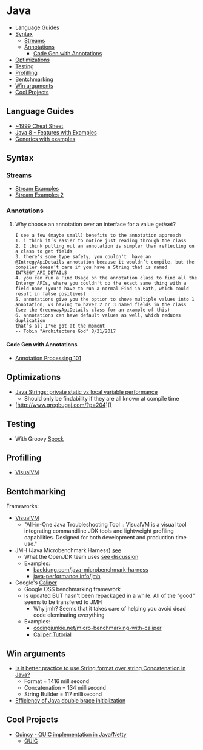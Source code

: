 # Java

<!-- TOC depthFrom:2 -->

- [Language Guides](#language-guides)
- [Syntax](#syntax)
    - [Streams](#streams)
    - [Annotations](#annotations)
        - [Code Gen with Annotations](#code-gen-with-annotations)
- [Optimizations](#optimizations)
- [Testing](#testing)
- [Profilling](#profilling)
- [Bentchmarking](#bentchmarking)
- [Win arguments](#win-arguments)
- [Cool Projects](#cool-projects)

<!-- /TOC -->

## Language Guides

- [~1999 Cheat Sheet](http://www.digilife.be/quickreferences/QRC/JAVA%20Programming%20Guide%20-%20Quick%20Reference.pdf)
- [Java 8 - Features with Examples](http://www.journaldev.com/2389/java-8-features-with-examples)
- [Generics with examples](http://www.journaldev.com/1663/java-generics-example-method-class-interface)

## Syntax

### Streams

- [Stream Examples](http://winterbe.com/posts/2014/07/31/java8-stream-tutorial-examples/)
- [Stream Examples 2](https://zeroturnaround.com/rebellabs/java-8-explained-applying-lambdas-to-java-collections/)

### Annotations

1. Why choose an annotation over an interface for a value get/set?
    ```
    I see a few (maybe small) benefits to the annotation approach
    1. i think it’s easier to notice just reading through the class
    2. I think pulling out an annotation is simpler than reflecting on a class to get fields
    3. there's some type safety, you couldn't  have an @IntregyApiDetails annotation because it wouldn’t compile, but the compiler doesn’t care if you have a String that is named INTREGY_API_DETAILS
    4. you can run a Find Usage on the annotation class to find all the Intergy APIs, where you couldn't do the exact same thing with a field name (you'd have to run a normal Find in Path, which could result in false positives)
    5. annotations give you the option to shove multiple values into 1 annotation, vs having to haver 2 or 3 named fields in the class (see the GreenwayApiDetails class for an example of this)
    6. annotations can have default values as well, which reduces duplication
    that’s all I've got at the moment
    -- Tobin "Architecture God" 8/21/2017
    ```

#### Code Gen with Annotations

- [Annotation Processing 101](http://hannesdorfmann.com/annotation-processing/annotationprocessing101)

## Optimizations

- [Java Strings: private static vs local variable performance](https://stackoverflow.com/questions/36185564/java-strings-private-static-vs-local-variable-performance)
    - Should only be findability if they are all known at compile time
- [http://www.gregbugaj.com/?p=204]()

## Testing

- With Groovy [Spock](http://spockframework.org/spock/docs/1.1/)

## Profilling

- [VisualVM](https://visualvm.github.io/)

## Bentchmarking

Frameworks:

- [VisualVM](https://visualvm.github.io/)
    - "All-in-One Java Troubleshooting Tool :: VisualVM is a visual tool integrating commandline JDK tools and lightweight profiling capabilities. Designed for both development and production time use."
- JMH (Java Microbenchmark Harness) [see](http://openjdk.java.net/projects/code-tools/jmh/)
    - What the OpenJDK team uses [see discussion](https://groups.google.com/forum/#!topic/mechanical-sympathy/m4opvy4xq3U)
    - Examples:
        - [baeldung.com/java-microbenchmark-harness](http://www.baeldung.com/java-microbenchmark-harness)
        - [java-performance.info/jmh](http://java-performance.info/jmh/)
- Google's [Caliper](https://github.com/google/caliper)
    - Google OSS benchmarking framework
    - Is updated BUT hasn't been repackaged in a while. All of the "good" seems to be transfered to JMH
        - Why jmh? Seems that it takes care of helping you avoid dead code eleminating everything
    - Examples:
        - [codingjunkie.net/micro-benchmarking-with-caliper](http://codingjunkie.net/micro-benchmarking-with-caliper/)
        - [Caliper Tutorial](https://www.youtube.com/watch?v=Rbx0HUCnF24)

## Win arguments

- [Is it better practice to use String.format over string Concatenation in Java?](https://stackoverflow.com/questions/925423/is-it-better-practice-to-use-string-format-over-string-concatenation-in-java)
    - Format = 1416 millisecond
    - Concatenation = 134 millisecond
    - String Builder = 117 millisecond
- [Efficiency of Java double brace initialization](https://stackoverflow.com/questions/924285/efficiency-of-java-double-brace-initialization)

## Cool Projects

- [Quincy - QUIC implementation in Java/Netty](https://github.com/protocol7/quincy)
    - [QUIC](https://en.wikipedia.org/wiki/QUIC)
